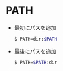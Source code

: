 # PATH
- 最初にパスを追加
    ~~~bash
    $ PATH=dir:$PATH
    ~~~
- 最後にパスを追加
    ~~~bash
    $ PATH=$PATH:dir
    ~~~